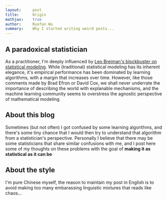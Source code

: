 ```yaml
---
layout:     post
title:      Origin
mathjax:    true
author:     Ruofan Wu
summary:    Why I started writing weird posts...
---
```


## A paradoxical statistician

As a practitioner, I'm deeply influenced by [Leo Breiman's blockbuster on statistical modeling](https://projecteuclid.org/euclid.ss/1009213726). While (traditional) statistical modeling has its inherent elegance, it's empirical performance has been dominated by learning algorithms, with a margin that increases over time. However, like those comments made by Brad Efron or David Cox, we shall never underrate the importance of describing the world with explanable mechanisms, and the machine learning community seems to overstress the agnostic perspective of mathematical modeling

## About this blog

Sometimes (but not often) I got confused by some learning algorithms, and there's some tiny chance that I would then try to understand that algorithm from a statistician's perspective. Personally I believe that there may be some statisticians that share similar confusions with me, and I post here some of my thoughts on these problems with the goal of **making it as statistical as it can be**

## About the style

I'm pure Chinese myself, the reason to maintain my post in English is to avoid making too many embarassing linguistic mixtures that reads like chaos...
